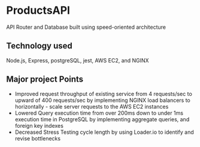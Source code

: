 # ProductsAPI
API Router and Database built using speed-oriented architecture

## Technology used
Node.js, Express, postgreSQL, jest, AWS EC2, and NGINX

## Major project Points
- Improved request throughput of existing service from 4 requests/sec to upward of 400 requests/sec by implementing NGINX load balancers to horizontally - scale server requests to the AWS EC2 instances
- Lowered Query execution time from over 200ms down to under 1ms execution time in PostgreSQL by implementing aggregate queries, and foreign key indexes
- Decreased Stress Testing cycle length by using Loader.io to identify and revise bottlenecks
